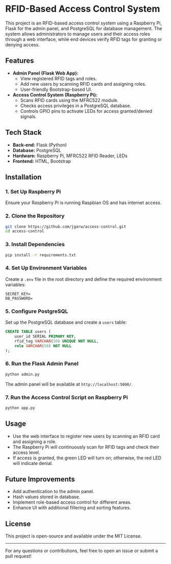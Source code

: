# RFID-Based Access Control System

This project is an RFID-based access control system using a Raspberry Pi, Flask for the admin panel, and PostgreSQL for database management. The system allows administrators to manage users and their access roles through a web interface, while end devices verify RFID tags for granting or denying access.

## Features
- **Admin Panel (Flask Web App):**
  - View registered RFID tags and roles.
  - Add new users by scanning RFID cards and assigning roles.
  - User-friendly Bootstrap-based UI.
- **Access Control System (Raspberry Pi):**
  - Scans RFID cards using the MFRC522 module.
  - Checks access privileges in a PostgreSQL database.
  - Controls GPIO pins to activate LEDs for access granted/denied signals.
  
## Tech Stack
- **Back-end:** Flask (Python)
- **Database:** PostgreSQL
- **Hardware:** Raspberry Pi, MFRC522 RFID Reader, LEDs
- **Frontend:** HTML, Bootstrap

## Installation
### 1. Set Up Raspberry Pi
Ensure your Raspberry Pi is running Raspbian OS and has internet access.

### 2. Clone the Repository
```sh
git clone https://github.com/jgarw/access-control.git
cd access-control
```

### 3. Install Dependencies
```sh
pip install -r requirements.txt
```

### 4. Set Up Environment Variables
Create a `.env` file in the root directory and define the required environment variables:
```
SECRET_KEY=
DB_PASSWORD=
```

### 5. Configure PostgreSQL
Set up the PostgreSQL database and create a `users` table:
```sql
CREATE TABLE users (
    user_id SERIAL PRIMARY KEY,
    rfid_tag VARCHAR(50) UNIQUE NOT NULL,
    role VARCHAR(50) NOT NULL
);
```

### 6. Run the Flask Admin Panel
```sh
python admin.py
```
The admin panel will be available at `http://localhost:5000/`.

### 7. Run the Access Control Script on Raspberry Pi
```sh
python app.py
```

## Usage
- Use the web interface to register new users by scanning an RFID card and assigning a role.
- The Raspberry Pi will continuously scan for RFID tags and check their access level.
- If access is granted, the green LED will turn on; otherwise, the red LED will indicate denial.

## Future Improvements
- Add authentication to the admin panel.
- Hash values stored in database.
- Implement role-based access control for different areas.
- Enhance UI with additional filtering and sorting features.

## License
This project is open-source and available under the MIT License.

---
For any questions or contributions, feel free to open an issue or submit a pull request!


